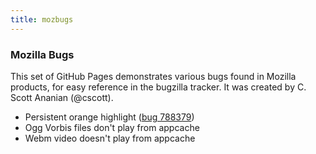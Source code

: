 ```yaml
---
title: mozbugs
---
```

### Mozilla Bugs
This set of GitHub Pages demonstrates various bugs found in Mozilla products, for easy reference in the bugzilla tracker.  It was created by C. Scott Ananian (@cscott).

* Persistent orange highlight ([bug 788379](https://bugzilla.mozilla.org/show_bug.cgi?id=788379))
* Ogg Vorbis files don't play from appcache
* Webm video doesn't play from appcache 
